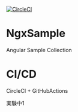 [![CircleCI](https://circleci.com/gh/swfz/ngx-sample/tree/master.svg?style=svg)](https://circleci.com/gh/swfz/ngx-sample/tree/master)

# NgxSample

Angular Sample Collection

# CI/CD

CircleCI + GitHubActions

実験中1



